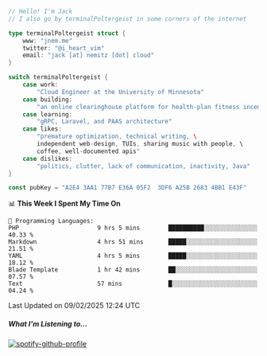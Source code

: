```go
// Hello! I'm Jack
// I also go by terminalPoltergeist in some corners of the internet

type terminalPoltergeist struct {
    www: "jnem.me"
    twitter: "@i_heart_vim"
    email: "jack [at] nemitz [dot] cloud"
}

switch terminalPoltergeist {
    case work:
        "Cloud Engineer at the University of Minnesota"
    case building:
        "an online clearinghouse platform for health-plan fitness incentive programs"
    case learning:
        "gRPC, Laravel, and PAAS architecture"
    case likes:
        "premature optimization, technical writing, \
        independent web-design, TUIs, sharing music with people, \
        coffee, well-documented apis"
    case dislikes:
        "politics, clutter, lack of communication, inactivity, Java"
}

const pubKey = "A2E4 3AA1 77B7 E36A 05F2  3DF6 A25B 2683 4BB1 E43F"
```

<!--START_SECTION:waka-->
📊 **This Week I Spent My Time On** 

```text
💬 Programming Languages: 
PHP                      9 hrs 5 mins        ██████████░░░░░░░░░░░░░░░   40.33 % 
Markdown                 4 hrs 51 mins       █████░░░░░░░░░░░░░░░░░░░░   21.51 % 
YAML                     4 hrs 5 mins        █████░░░░░░░░░░░░░░░░░░░░   18.12 % 
Blade Template           1 hr 42 mins        ██░░░░░░░░░░░░░░░░░░░░░░░   07.57 % 
Text                     57 mins             █░░░░░░░░░░░░░░░░░░░░░░░░   04.24 % 
```


 Last Updated on 09/02/2025 12:24 UTC
<!--END_SECTION:waka-->

##### What I'm Listening to...

[![spotify-github-profile](https://jnem.me/listening-item?maxAge=2592000)](https://jnem.me/listening)
